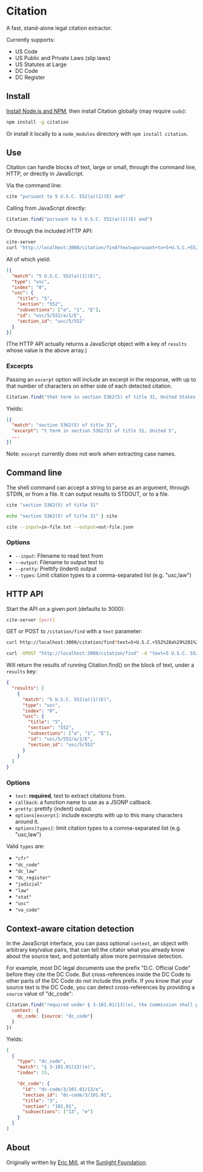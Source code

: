 # Citation

A fast, stand-alone legal citation extractor.

Currently supports:

* US Code
* US Public and Private Laws (slip laws)
* US Statutes at Large
* DC Code
* DC Register

## Install

[Install Node.js and NPM](http://nodejs.org/#download), then install Citation globally (may require `sudo`):

```bash
npm install -g citation
```

Or install it locally to a `node_modules` directory with `npm install citation`.

## Use

Citation can handle blocks of text, large or small, through the command line, HTTP, or directly in JavaScript.

Via the command line:

```bash
cite "pursuant to 5 U.S.C. 552(a)(1)(E) and"
```

Calling from JavaScript directly:

```javascript
Citation.find("pursuant to 5 U.S.C. 552(a)(1)(E) and")
```

Or through the included HTTP API:

```bash
cite-server
curl "http://localhost:3000/citation/find?text=pursuant+to+5+U.S.C.+552%28a%29%281%29%28E%29+and"
```

All of which yield:

```json
[{
  "match": "5 U.S.C. 552(a)(1)(E)",
  "type": "usc",
  "index": "0",
  "usc": {
    "title": "5",
    "section": "552",
    "subsections": ["a", "1", "E"],
    "id": "usc/5/552/a/1/E",
    "section_id": "usc/5/552"
  }
}]
```

(The HTTP API actually returns a JavaScript object with a key of `results` whose value is the above array.)

### Excerpts

Passing an `excerpt` option will include an excerpt in the response, with up to that number of characters on either side of each detected citation.

```javascript
Citation.find("that term in section 5362(5) of title 31, United States Code.", {excerpt: 10})
```

Yields:

```json
[{
  "match": "section 5362(5) of title 31",
  "excerpt": "t term in section 5362(5) of title 31, United S",
  ...
}]
```

Note: `excerpt` currently does not work when extracting case names.

## Command line

The shell command can accept a string to parse as an argument, through STDIN, or from a file. It can output results to STDOUT, or to a file.

```bash
cite "section 5362(5) of title 31"

echo "section 5362(5) of title 31" | cite

cite --input=in-file.txt --output=out-file.json
```

### Options

* `--input`: Filename to read text from
* `--output`: Filename to output text to
* `--pretty`: Prettify (indent) output
* `--types`: Limit citation types to a comma-separated list (e.g. "usc,law")

## HTTP API

Start the API on a given port (defaults to 3000):

```bash
cite-server [port]
```

GET or POST to `/citation/find` with a `text` parameter:

```bash
curl http://localhost:3000/citation/find?text=5+U.S.C.+552%28a%29%281%29%28E%29

curl -XPOST "http://localhost:3000/citation/find" -d "text=5 U.S.C. 552(a)(1)(E)"
```

Will return the results of running Citation.find() on the block of text, under a `results` key:

```json
{
  "results": [
    {
      "match": "5 U.S.C. 552(a)(1)(E)",
      "type": "usc",
      "index": "0",
      "usc": {
        "title": "5",
        "section": "552",
        "subsections": ["a", "1", "E"],
        "id": "usc/5/552/a/1/E",
        "section_id": "usc/5/552"
      }
    }
  ]
}
```

### Options

* `text`: **required**, text to extract citations from.
* `callback`: a function name to use as a JSONP callback.
* `pretty`: prettify (indent) output.
* `options[excerpt]`: include excerpts with up to this many characters around it.
* `options[types]`: limit citation types to a comma-separated list (e.g. "usc,law")

Valid `types` are:

- `"cfr"`
- `"dc_code"`
- `"dc_law"`
- `"dc_register"`
- `"judicial"`
- `"law"`
- `"stat"`
- `"usc"`
- `"va_code"`

## Context-aware citation detection

In the JavaScript interface, you can pass optional `context`, an object with arbitrary key/value pairs, that can tell the citator what you already know about the source text, and potentially allow more permissive detection.

For example, most DC legal documents use the prefix "D.C. Official Code" before they cite the DC Code. But cross-references inside the DC Code to other parts of the DC Code do not include this prefix. If you know that your source text is the DC Code, you can detect cross-references by providing a `source` value of "dc_code":

```javascript
Citation.find("required under § 3-101.01(13)(e), the Commission shall perform the", {
  context: {
    dc_code: {source: "dc_code"}
  }
})
```

Yields:

```json
[
  {
    "type": "dc_code",
    "match": "§ 3-101.01(13)(e)",
    "index": 15,

    "dc_code": {
      "id": "dc-code/3/101.01/13/e",
      "section_id": "dc-code/3/101.01",
      "title": "3",
      "section": "101.01",
      "subsections": ["13", "e"]
    }
  }
]
```


## About

Originally written by [Eric Mill](http://twitter.com/konklone), at the [Sunlight Foundation](http://sunlightfoundation.com).
